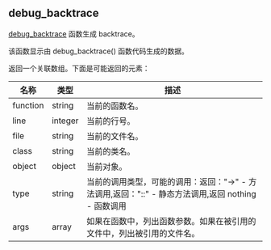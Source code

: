 ## debug_backtrace

[debug_backtrace](https://www.php.net/manual/en/function.debug-backtrace.php) 函数生成 backtrace。

该函数显示由 debug_backtrace() 函数代码生成的数据。

返回一个关联数组。下面是可能返回的元素：

名称 | 类型 | 描述
---|---|---
function | string | 当前的函数名。
line | integer | 当前的行号。
file | string | 当前的文件名。
class | string | 当前的类名。
object | object | 当前对象。
type | string | 当前的调用类型，可能的调用：返回："->" - 方法调用,返回："::" - 静态方法调用,返回 nothing - 函数调用
args | array | 如果在函数中，列出函数参数。如果在被引用的文件中，列出被引用的文件名。
